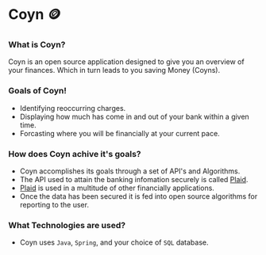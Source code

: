 # Coyn 🪙

### What is Coyn?
Coyn is an open source application designed to give you an overview of your finances. Which in turn leads to you saving Money (Coyns).

### Goals of Coyn!
* Identifying reoccurring charges.
* Displaying how much has come in and out of your bank within a given time.
* Forcasting where you will be financially at your current pace.

### How does Coyn achive it's goals?
* Coyn accomplishes its goals through a set of API's and Algorithms.
* The API used to attain the banking infomation securely is called [Plaid](https://plaid.com).
* [Plaid](https://plaid.com) is used in a multitude of other financially applications.
* Once the data has been secured it is fed into open source algorithms for reporting to the user.

### What Technologies are used?
* Coyn uses `Java`, `Spring`, and your choice of `SQL` database.